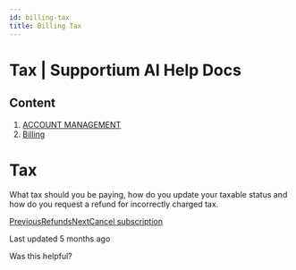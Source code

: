 ```yaml
---
id: billing-tax
title: Billing Tax
---
```



# Tax | Supportium AI Help Docs

## Content

  1. [ACCOUNT MANAGEMENT](/account-management)
  2. [Billing](/account-management/billing)

# Tax

What tax should you be paying, how do you update your taxable status and how do you request a refund for incorrectly charged tax.

[PreviousRefunds](/account-management/billing/refunds)[NextCancel subscription](/account-management/billing/cancel-subscription)

Last updated 5 months ago

Was this helpful?
